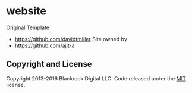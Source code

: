 # website
Original Template
* https://github.com/davidtmiller
Site owned by
* https://github.com/ajit-a

## Copyright and License

Copyright 2013-2016 Blackrock Digital LLC. Code released under the [MIT](https://github.com/BlackrockDigital/startbootstrap-freelancer/blob/gh-pages/LICENSE) license.
